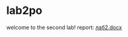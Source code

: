 # lab2po
welcome to the second lab!
report:
[лаб2.docx](https://github.com/bzhemba/lab2po/files/9889762/2.docx)
